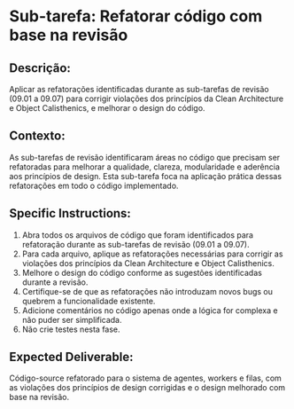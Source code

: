 # Sub-tarefa: Refatorar código com base na revisão

## Descrição:

Aplicar as refatorações identificadas durante as sub-tarefas de revisão (09.01 a 09.07) para corrigir violações dos princípios da Clean Architecture e Object Calisthenics, e melhorar o design do código.

## Contexto:

As sub-tarefas de revisão identificaram áreas no código que precisam ser refatoradas para melhorar a qualidade, clareza, modularidade e aderência aos princípios de design. Esta sub-tarefa foca na aplicação prática dessas refatorações em todo o código implementado.

## Specific Instructions:

1. Abra todos os arquivos de código que foram identificados para refatoração durante as sub-tarefas de revisão (09.01 a 09.07).
2. Para cada arquivo, aplique as refatorações necessárias para corrigir as violações dos princípios da Clean Architecture e Object Calisthenics.
3. Melhore o design do código conforme as sugestões identificadas durante a revisão.
4. Certifique-se de que as refatorações não introduzam novos bugs ou quebrem a funcionalidade existente.
5. Adicione comentários no código apenas onde a lógica for complexa e não puder ser simplificada.
6. Não crie testes nesta fase.

## Expected Deliverable:

Código-source refatorado para o sistema de agentes, workers e filas, com as violações dos princípios de design corrigidas e o design melhorado com base na revisão.